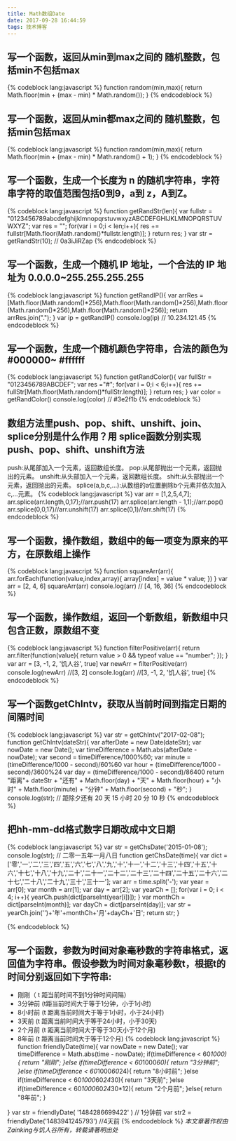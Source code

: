 ```yaml
---
title: Math数组Date
date: 2017-09-28 16:44:59
tags: 技术博客
---
```

## 写一个函数，返回从min到max之间的 随机整数，包括min不包括max 
{% codeblock lang:javascript %}
function random(min,max){
	return Math.floor(min + (max - min) * Math.random());
}
{% endcodeblock %}
## 写一个函数，返回从min都max之间的 随机整数，包括min包括max 
{% codeblock lang:javascript %}
function random(min,max){
	return Math.floor(min + (max - min) * Math.random() + 1);
}
{% endcodeblock %}
## 写一个函数，生成一个长度为 n 的随机字符串，字符串字符的取值范围包括0到9，a到 z，A到Z。
{% codeblock lang:javascript %}
function getRandStr(len){
  var fullstr = "0123456789abcdefghijklmnopqrstuvwxyzABCDEFGHIJKLMNOPQRSTUVWXYZ";
  var res = "";
  for(var i = 0;i < len;i++){
    res += fullstr[Math.floor(Math.random()*fullstr.length)];
  }
  return res;
}
var str = getRandStr(10); // 0a3iJiRZap
{% endcodeblock %}
## 写一个函数，生成一个随机 IP 地址，一个合法的 IP 地址为 0.0.0.0~255.255.255.255
{% codeblock lang:javascript %}
function getRandIP(){
  var arrRes = [Math.floor(Math.random()*256),Math.floor(Math.random()*256),Math.floor(Math.random()*256),Math.floor(Math.random()*256)];
  return arrRes.join(".");
}
var ip = getRandIP()
console.log(ip) // 10.234.121.45
{% endcodeblock %}
## 写一个函数，生成一个随机颜色字符串，合法的颜色为#000000~ #ffffff
{% codeblock lang:javascript %}
function getRandColor(){
	var fullStr = "0123456789ABCDEF";
	var res ="#";
	 for(var i = 0;i < 6;i++){
    res += fullStr[Math.floor(Math.random()*fullStr.length)];
    }
    return res;
}
var color = getRandColor()
console.log(color)   // #3e2f1b
{% endcodeblock %}
## 数组方法里push、pop、shift、unshift、join、splice分别是什么作用？用 splice函数分别实现push、pop、shift、unshift方法
push:从尾部加入一个元素，返回数组长度。
pop:从尾部抛出一个元素，返回抛出的元素。
unshift:从头部加入一个元素，返回数组长度。
shift:从头部抛出一个元素，返回抛出的元素。
splice(a,b,c,...):从数组的a位置删除b个元素并依次加入c,...元素。
{% codeblock lang:javascript %}
var arr = [1,2,5,4,7];
arr.splice(arr.length,0,17);//arr.push(17)
arr.splice(arr.length - 1,1);//arr.pop()
arr.splice(0,0,17)//arr.unshift(17)
arr.splice(0,1)//arr.shift(17)
{% endcodeblock %}
## 写一个函数，操作数组，数组中的每一项变为原来的平方，在原数组上操作
{% codeblock lang:javascript %}
function squareArr(arr){
  arr.forEach(function(value,index,array){
    array[index] = value * value;
  })
}
var arr = [2, 4, 6]
squareArr(arr)
console.log(arr) // [4, 16, 36]
{% endcodeblock %}
## 写一个函数，操作数组，返回一个新数组，新数组中只包含正数，原数组不变
{% codeblock lang:javascript %}
function filterPositive(arr){
  return arr.filter(function(value){
    return value > 0 && typeof value == "number";
  });
}
var arr = [3, -1,  2,  '饥人谷', true]
var newArr = filterPositive(arr)
console.log(newArr) //[3, 2]
console.log(arr) //[3, -1,  2,  '饥人谷', true]
{% endcodeblock %}
##  写一个函数getChIntv，获取从当前时间到指定日期的间隔时间
{% codeblock lang:javascript %}
var str = getChIntv("2017-02-08");
function getChIntv(dateStr){
	var afterDate = new Date(dateStr);
	var nowDate = new Date();
	var timeDifference = Math.abs(afterDate - nowDate);
	var second = timeDifference/1000%60;
	var minute = (timeDifference/1000 - second)/60%60
	var hour = (timeDifference/1000 - second)/3600%24
	var day = (timeDifference/1000 - second)/86400
	return "距离"+ dateStr + "还有" + Math.floor(day) + "天" + Math.floor(hour) + "小时" + Math.floor(minute) + "分钟" + Math.floor(second) + "秒";
}
console.log(str);  // 距除夕还有 20 天 15 小时 20 分 10 秒
{% endcodeblock %}
## 把hh-mm-dd格式数字日期改成中文日期
{% codeblock lang:javascript %}
var str = getChsDate('2015-01-08');
console.log(str);  // 二零一五年一月八日
function getChsDate(time){
    var dict = ['零','一','二','三','四','五','六','七','八','九','十','十一','十二','十三','十四','十五','十六','十七','十八','十九','二十','二十一','二十二','二十三','二十四','二十五','二十六','二十七','二十八','二十九','三十','三十一'];
    var arr = time.split('-');
    var year = arr[0];
    var month = arr[1];
    var day = arr[2];
    var yearCh = [];
    for(var i = 0; i < 4; i++){
       yearCh.push(dict[parseInt(year[i])]);
    }
    var monthCh = dict[parseInt(month)];
    var dayCh = dict[parseInt(day)];
    var str = yearCh.join('')+'年'+monthCh+'月'+dayCh+'日';
    return str;
}

{% endcodeblock %}
## 写一个函数，参数为时间对象毫秒数的字符串格式，返回值为字符串。假设参数为时间对象毫秒数t，根据t的时间分别返回如下字符串:

* 刚刚（ t 距当前时间不到1分钟时间间隔）
* 3分钟前 (t距当前时间大于等于1分钟，小于1小时)
* 8小时前 (t 距离当前时间大于等于1小时，小于24小时)
* 3天前 (t 距离当前时间大于等于24小时，小于30天)
* 2个月前 (t 距离当前时间大于等于30天小于12个月)
* 8年前 (t 距离当前时间大于等于12个月)
{% codeblock lang:javascript %}
function friendlyDate(time){
	var nowDate = new Date();
	var timeDifference = Math.abs(time - nowDate);
	if(timeDifference < 60*1000){
        return "刚刚";
	}else if(timeDifference < 60*1000*60){
        return "3分钟前";
	}else if(timeDifference < 60*1000*60*24){
	    return "8小时前";
	}else if(timeDifference < 60*1000*60*24*30){
	    return "3天前";
	}else if(timeDifference < 60*1000*60*24*30*12){
	    return "2个月前";
	}else{
	    return "8年前";
	}

}
var str = friendlyDate( '1484286699422' ) //  1分钟前
var str2 = friendlyDate('1483941245793') //4天前
{% endcodeblock %}
*本文章著作权由Zainking与饥人谷所有，转载请著明出处*
